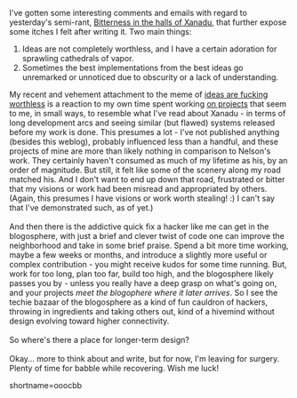 I've gotten some interesting comments and emails with regard to yesterday's semi-rant, <a href="http://www.decafbad.com/news_archives/000321.phtml">Bitterness in the halls of Xanadu</a>, that further expose some itches I felt after writing it.  Two main things:<ol><li>Ideas are not completely worthless, and I have a certain adoration for sprawling cathedrals of vapor.</li><li>Sometimes the best implementations from the best ideas go unremarked or unnoticed due to obscurity or a lack of understanding.</li></ol>My recent and vehement attachment to the meme of <a href="http://www.decafbad.com/news_archives/000258.phtml#000258">ideas are fucking worthless</a> is a reaction to my own time spent working <a href="http://sourceforge.net/projects/iaido">on projects</a> that seem to me, in small ways, to resemble what I've read about Xanadu - in terms of long development arcs and seeing similar (but flawed) systems released before my work is done.  This presumes a lot - I've not published anything (besides this weblog), probably influenced less than a handful, and these projects of mine are more than likely nothing in comparison to Nelson's work.  They certainly haven't consumed as much of my lifetime as his, by an order of magnitude.  But still, it felt like some of the scenery along my road matched his.  And I don't want to end up down that road, frustrated or bitter that my visions or work had been misread and appropriated by others.  (Again, this presumes I have visions or work worth stealing! :) I can't say that I've demonstrated such, as of yet.)
<br /><br />
And then there is the addictive quick fix a hacker like me can get in the blogosphere, with just a brief and clever twist of code one can improve the neighborhood and take in some brief praise.  Spend a bit more time working, maybe a few weeks or months, and introduce a slightly more useful or complex contribution - you might receive kudos for some time running.  But, work for too long, plan too far, build too high, and the blogosphere likely passes you by - unless you really have a deep grasp on what's going on, and your projects <i>meet the blogophere where it later arrives</i>.  So I see the techie bazaar of the blogosphere as a kind of fun cauldron of hackers, throwing in ingredients and taking others out, kind of a hivemind without design evolving toward higher connectivity.
<br /><br />
So where's there a place for longer-term design?
<br /><br />
Okay... more to think about and write, but for now, I'm leaving for surgery.  Plenty of time for babble while recovering. Wish me luck!
<!--more-->
shortname=ooocbb
